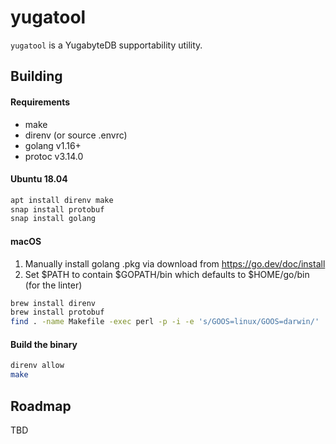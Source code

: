 # yugatool

`yugatool` is a YugabyteDB supportability utility.

## Building

#### Requirements

* make
* direnv (or source .envrc)
* golang v1.16+
* protoc v3.14.0

#### Ubuntu 18.04

```bash
apt install direnv make
snap install protobuf
snap install golang
```

#### macOS

1. Manually install golang .pkg via download from https://go.dev/doc/install
1. Set $PATH to contain $GOPATH/bin which defaults to $HOME/go/bin (for the linter)

```bash
brew install direnv
brew install protobuf
find . -name Makefile -exec perl -p -i -e 's/GOOS=linux/GOOS=darwin/' '{}' \;
```

#### Build the binary

```bash
direnv allow
make
```

## Roadmap

TBD
